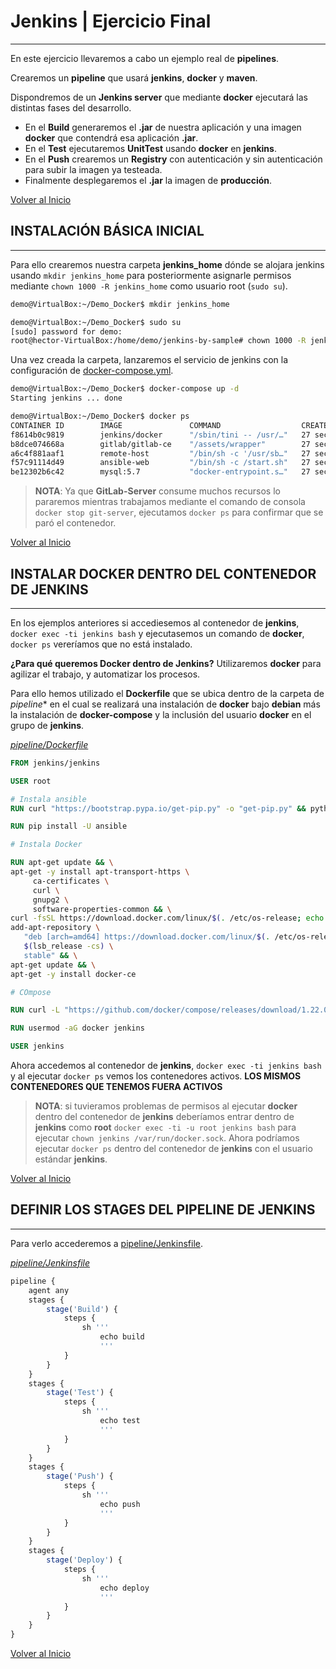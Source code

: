 # Jenkins | Ejercicio Final

---------------------------------------------------------

En este ejercicio llevaremos a cabo un ejemplo real de **pipelines**.

Crearemos un **pipeline** que usará **jenkins**, **docker** y **maven**.

Dispondremos de un **Jenkins server** que mediante **docker** ejecutará las distintas fases del desarrollo.

* En el **Build** generaremos el **.jar** de nuestra aplicación y una imagen **docker** que contendrá esa aplicación **.jar**.
* En el **Test** ejecutaremos **UnitTest** usando **docker** en **jenkins**.
* En el **Push** crearemos un **Registry** con autenticación y sin autenticación para subir la imagen ya testeada.
* Finalmente desplegaremos el **.jar** la imagen de **producción**.

[Volver al Inicio](#jenkins--ejercicio-final)



## INSTALACIÓN BÁSICA INICIAL

---------------------------------------------------------

Para ello crearemos nuestra carpeta **jenkins_home** dónde se alojara jenkins usando `mkdir jenkins_home` para posteriormente asignarle permisos mediante `chown 1000 -R jenkins_home` como usuario root (`sudo su`).

```bash
demo@VirtualBox:~/Demo_Docker$ mkdir jenkins_home

demo@VirtualBox:~/Demo_Docker$ sudo su
[sudo] password for demo:
root@hector-VirtualBox:/home/demo/jenkins-by-sample# chown 1000 -R jenkins_home
```

Una vez creada la carpeta, lanzaremos el servicio de jenkins con la configuración de [docker-compose.yml](./docker-compose.yml).

```bash
demo@VirtualBox:~/Demo_Docker$ docker-compose up -d
Starting jenkins ... done

demo@VirtualBox:~/Demo_Docker$ docker ps
CONTAINER ID        IMAGE               COMMAND                  CREATED             STATUS                             PORTS                                              NAMES
f8614b0c9819        jenkins/docker      "/sbin/tini -- /usr/…"   27 seconds ago      Up 18seconds                      0.0.0.0:8080->8080/tcp, 50000/tcp                  jenkins
b8dce074668a        gitlab/gitlab-ce    "/assets/wrapper"        27 seconds ago      Up 17seconds (health: starting)   0.0.0.0:80->80/tcp, 22/tcp, 0.0.0.0:443->443/tcp   git-server
a6c4f881aaf1        remote-host         "/bin/sh -c '/usr/sb…"   27 seconds ago      Up 19seconds                                                                         remote-host
f57c91114d49        ansible-web         "/bin/sh -c /start.sh"   27 seconds ago      Up 19seconds                      443/tcp, 0.0.0.0:8888->80/tcp                      web
be12302b6c42        mysql:5.7           "docker-entrypoint.s…"   27 seconds ago      Up 21seconds                      3306/tcp, 33060/tcp 
```

> **NOTA**: Ya que **GitLab-Server** consume muchos recursos lo pararemos mientras trabajamos mediante el comando de consola `docker stop git-server`, ejecutamos `docker ps` para confirmar que se paró el contenedor.

[Volver al Inicio](#jenkins--ejercicio-final)



## INSTALAR DOCKER DENTRO DEL CONTENEDOR DE JENKINS

---------------------------------------------------------

En los ejemplos anteriores si accediesemos al contenedor de **jenkins**, `docker exec -ti jenkins bash` y ejecutasemos un comando de **docker**, `docker ps` vereríamos que no está instalado. 

**¿Para qué queremos Docker dentro de Jenkins?** Utilizaremos **docker** para agilizar el trabajo, y automatizar los procesos.

Para ello hemos utilizado el **Dockerfile** que se ubica dentro de la carpeta de *pipeline** en el cual se realizará una instalación de **docker** bajo **debian** más la instalación de **docker-compose** y la inclusión del usuario **docker** en el grupo de **jenkins**.

_[pipeline/Dockerfile](./pipeline/Dockerfile)_
```dockerfile
FROM jenkins/jenkins

USER root

# Instala ansible
RUN curl "https://bootstrap.pypa.io/get-pip.py" -o "get-pip.py" && python get-pip.py

RUN pip install -U ansible

# Instala Docker

RUN apt-get update && \
apt-get -y install apt-transport-https \
     ca-certificates \
     curl \
     gnupg2 \
     software-properties-common && \
curl -fsSL https://download.docker.com/linux/$(. /etc/os-release; echo "$ID")/gpg > /tmp/dkey; apt-key add /tmp/dkey && \
add-apt-repository \
   "deb [arch=amd64] https://download.docker.com/linux/$(. /etc/os-release; echo "$ID") \
   $(lsb_release -cs) \
   stable" && \
apt-get update && \
apt-get -y install docker-ce

# COmpose

RUN curl -L "https://github.com/docker/compose/releases/download/1.22.0/docker-compose-$(uname -s)-$(uname -m)" -o /usr/local/bin/docker-compose && chmod +x /usr/local/bin/docker-compose

RUN usermod -aG docker jenkins

USER jenkins
```

Ahora accedemos al contenedor de **jenkins**, `docker exec -ti jenkins bash` y al ejecutar `docker ps` vemos los contenedores activos. **LOS MISMOS CONTENEDORES QUE TENEMOS FUERA ACTIVOS**

> **NOTA**: si tuvieramos problemas de permisos al ejecutar **docker** dentro del contenedor de **jenkins** deberíamos entrar dentro de **jenkins** como **root** `docker exec -ti -u root jenkins bash` para ejecutar `chown jenkins /var/run/docker.sock`. Ahora podríamos ejecutar `docker ps` dentro del contenedor de **jenkins** con el usuario estándar **jenkins**.

[Volver al Inicio](#jenkins--ejercicio-final)



## DEFINIR LOS STAGES DEL PIPELINE DE JENKINS

---------------------------------------------------------

Para verlo accederemos a [pipeline/Jenkinsfile](pipeline/Jenkinsfile).

_[pipeline/Jenkinsfile](pipeline/Jenkinsfile)_
```js
pipeline {
    agent any
    stages {
        stage('Build') {
            steps {
                sh '''
			        echo build
                    '''   
            }
        }                        
    }
    stages {
        stage('Test') {
            steps {
                sh '''
			        echo test
                    '''   
            }
        }                        
    }  
    stages {
        stage('Push') {
            steps {
                sh '''
			        echo push
                    '''   
            }
        }                        
    }   
    stages {
        stage('Deploy') {
            steps {
                sh '''
			        echo deploy
                    '''   
            }
        }                        
    }       
}
```

[Volver al Inicio](#jenkins--ejercicio-final)